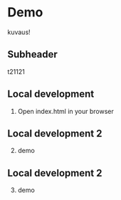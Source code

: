 # Demo

kuvaus!

## Subheader

t21121

## Local development

1. Open index.html in your browser

## Local development 2

2. demo

## Local development 2

3. demo
